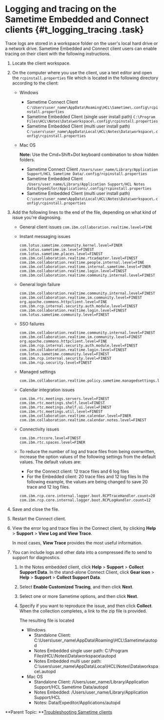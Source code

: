 # Logging and tracing on the Sametime Embedded and Connect clients {#t_logging_tracing .task}

Trace logs are stored in a workspace folder on the user's local hard drive or a network drive. Sametime Embedded and Connect client users can enable tracing on their client with the following instructions.

1.  Locate the client workspace.

2.  On the computer where you use the client, use a text editor and open the `rcpinstall.properties` file which is located in the following directory according to the client:

    -   Windows
        -   Sametime Connect Client `C:\Users\user_name\AppData\Roaming\HCL\Sametime\.config\rcpinstall.properties`
        -   Sametime Embedded Client \(single user install path\) `C:\Program Files\HCL\Notes\Data\workspace\.config\rcpinstall.properties`
        -   Sametime Embedded Client \(multi user install path\) `C:\users\user_name\AppData\Local\HCL\Notes\Data\workspace\.config\rcpinstall.properties`
    -   Mac OS

        **Note:** Use the Cmd+Shift+Dot keyboard combination to show hidden folders.

        -   Sametime Connect Client `/Users/user_name/Library/Application Support/HCL Sametime Data/.config/rcpinstall.properties`
        -   Sametime Embedded Client `/Users/user_name/Library/Application Support/HCL Notes Data/Expeditor/Applications/.config/rcpinstall.properties`
        -   Sametime Embedded Client \(multi user install path\) `C:\users\user_name\AppData\Local\HCL\Notes\Data\workspace\.config\rcpinstall.properties`
		
3.  Add the following lines to the end of the file, depending on what kind of issue you're diagnosing.

    -   General client issues `com.ibm.collaboration.realtime.level=FINE`
    -   Instant messaging issues

        ```
        com.lotus.sametime.community.kernel.level=FINER 
        com.lotus.sametime.im.level=FINEST
        com.lotus.sametime.places.level=FINEST
        com.ibm.collaboration.realtime.rtcadapter.level=FINEST 
        com.ibm.collaboration.realtime.people.internal.level=FINE 
        com.ibm.collaboration.realtime.internal.sametime.level=FINER 
        com.ibm.collaboration.realtime.login.level=FINEST
        com.ibm.collaboration.realtime.community.internal.level=FINEST
        ```

    -   General login failure

        ```
        com.ibm.collaboration.realtime.community.internal.level=FINEST
        com.ibm.collaboration.realtime.im.community.level=FINEST
        org.apache.commons.httpclient.level=FINE
        com.ibm.rcp.internal.security.auth.module.level=FINEST
        com.ibm.collaboration.realtime.login.level=FINEST
        com.lotus.sametime.community.level=FINEST
        ```

    -   SSO failures

        ```
        com.ibm.collaboration.realtime.community.internal.level=FINEST
        com.ibm.collaboration.realtime.im.community.level=FINEST
        org.apache.commons.httpclient.level=FINE
        com.ibm.rcp.internal.security.auth.module.level=FINEST
        com.ibm.collaboration.realtime.login.level=FINEST
        com.lotus.sametime.community.level=FINEST
        com.ibm.rcp.internal.security.level=FINEST
        com.ibm.rcp.security.level=FINEST
        ```

    -   Managed settings

        ```
        com.ibm.collaboration.realtime.policy.sametime.managedsettings.level=FINEST
        ```

    -   Calendar integration issues

        ```
        com.ibm.rtc.meetings.servers.level=FINEST
        com.ibm.rtc.meetings.shelf.level=FINEST
        com.ibm.rtc.meetings.shelf.ui.level=FINEST
        com.ibm.rtc.meetings.util.level=FINEST
        com.ibm.collaboration.realtime.calendar.level=FINER
        com.ibm.collaboration.realtime.calendar.notes.level=FINEST
        
        ```

    -   Connectivity issues

        ```
        com.ibm.rtccore.level=FINEST
        com.ibm.rtc.spaces.level=FINER
        ```

    -   To reduce the number of log and trace files from being overwritten, increase the option values of the following settings from the default values. The default values are:

        -   For the Connect client: 12 trace files and 6 log files
        -   For the Embedded client: 20 trace files and 12 log files
        In the following example, the values are being changed to save 20 trace and 12 log files.

        ```
        com.ibm.rcp.core.internal.logger.boot.RCPTraceHandler.count=20
        com.ibm.rcp.core.internal.logger.boot.RCPLogHandler.count=12
        ```

4.  Save and close the file.

5.  Restart the Connect client.

6.  View the error log and trace files in the Connect client, by clicking **Help** \> **Support** \> **View Log and View Trace**.

    In most cases, **View Trace** provides the most useful information.

7.  You can include logs and other data into a compressed ifle to send to support for diagnostics.

    1.  In the Notes embedded client, click **Help** \> **Support** \> **Collect Support Data**. In the stand-alone Connect Client, click **Gear icon** \> **Help** \> **Support** \> **Collect Support Data**.

    2.  Select **Enable Customized Tracing**, and then click **Next**.

    3.  Select one or more Sametime options, and then click **Next**.

    4.  Specify if you want to reproduce the issue, and then click **Collect**. When the collection completes, a link to the zip file is provided.

        The resulting file is located

        -   Windows
            -   Standalone Client: C:\\Users\\user\_name\\AppData\\Roaming\\HCL\\Sametime\\autopd
            -   Notes Embedded single user path: C:\\Program Files\\HCL\\Notes\\Data\\workspace\\autopd
            -   Notes Embedded multi user path: C:\\users\\user\_name\\AppData\\Local\\HCL\\Notes\\Data\\workspace\\.autopd
        -   Mac OS
            -   Standalone Client: /Users/user\_name/Library/Application Support/HCL Sametime Data/autopd
            -   Notes Embedded: /Users/user\_name/Library/Application Support/HCL
            -   Notes: Data/Expeditor/Applications/autopd

**Parent Topic:  **[Troubleshooting Sametime clients](t_troubleshooting_clients.md)

